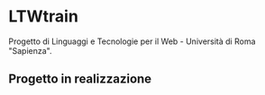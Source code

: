 # LTWtrain
Progetto di Linguaggi e Tecnologie per il Web - Università di Roma "Sapienza".

Progetto in realizzazione
------------------------
